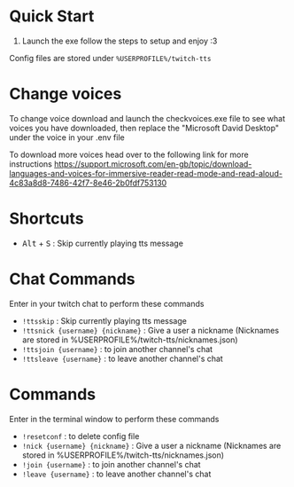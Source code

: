 # Quick Start

1. Launch the exe follow the steps to setup and enjoy :3

Config files are stored under `%USERPROFILE%/twitch-tts`

# Change voices

To change voice download and launch the checkvoices.exe file to see what voices you have downloaded, then replace the "Microsoft David Desktop" under the voice in your .env file

To download more voices head over to the following link for more instructions https://support.microsoft.com/en-gb/topic/download-languages-and-voices-for-immersive-reader-read-mode-and-read-aloud-4c83a8d8-7486-42f7-8e46-2b0fdf753130

# Shortcuts

-   <kbd>Alt</kbd> + <kbd>S</kbd> : Skip currently playing tts message

# Chat Commands

Enter in your twitch chat to perform these commands

-   `!ttsskip` : Skip currently playing tts message
-   `!ttsnick {username} {nickname}` : Give a user a nickname (Nicknames are stored in %USERPROFILE%/twitch-tts/nicknames.json)
-   `!ttsjoin {username}` : to join another channel's chat
-   `!ttsleave {username}` : to leave another channel's chat

# Commands

Enter in the terminal window to perform these commands

-   `!resetconf` : to delete config file
-   `!nick {username} {nickname}` : Give a user a nickname (Nicknames are stored in %USERPROFILE%/twitch-tts/nicknames.json)
-   `!join {username}` : to join another channel's chat
-   `!leave {username}` : to leave another channel's chat
